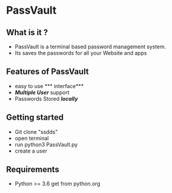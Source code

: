 # PassVault
## What is it ?
- PassVault is a terminal based password management system.
- Its saves the passwords for all your Website and apps

## Features of PassVault
- easy to use *** interface***
- ***Multiple User*** support
-  Passwords Stored ***locally***

## Getting started 
 
 - Git clone "ssdds"
 - open terminal
 - run python3 PassVault.py
 - create a user

## Requirements 
 - Python >= 3.6 get from python.org

 